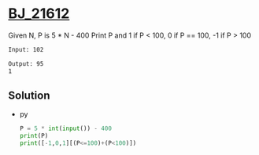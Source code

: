 # [BJ_21612](https://acmicpc.net/problem/21612)

Given N, P is 5 * N - 400
Print P and 1 if P < 100, 0 if P == 100, -1 if P > 100

```txt
Input: 102

Output: 95
1
```

## Solution

* py

  ```py
  P = 5 * int(input()) - 400
  print(P)
  print([-1,0,1][(P<=100)+(P<100)])
  ```
